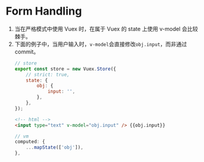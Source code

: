 # Form Handling

1. 当在严格模式中使用 Vuex 时，在属于 Vuex 的 state 上使用 v-model 会比较棘手。
2. 下面的例子中，当用户输入时，`v-model`会直接修改`obj.input`，而非通过 commit。
    ```js
    // store
    export const store = new Vuex.Store({
        // strict: true,
        state: {
            obj: {
                input: '',
            },
        },
    });
    ```
    ```html
    <!-- html -->
    <input type="text" v-model="obj.input" /> {{obj.input}}
    ```
    ```js
    // vm
    computed: {
        ...mapState(['obj']),
    },
    ```
